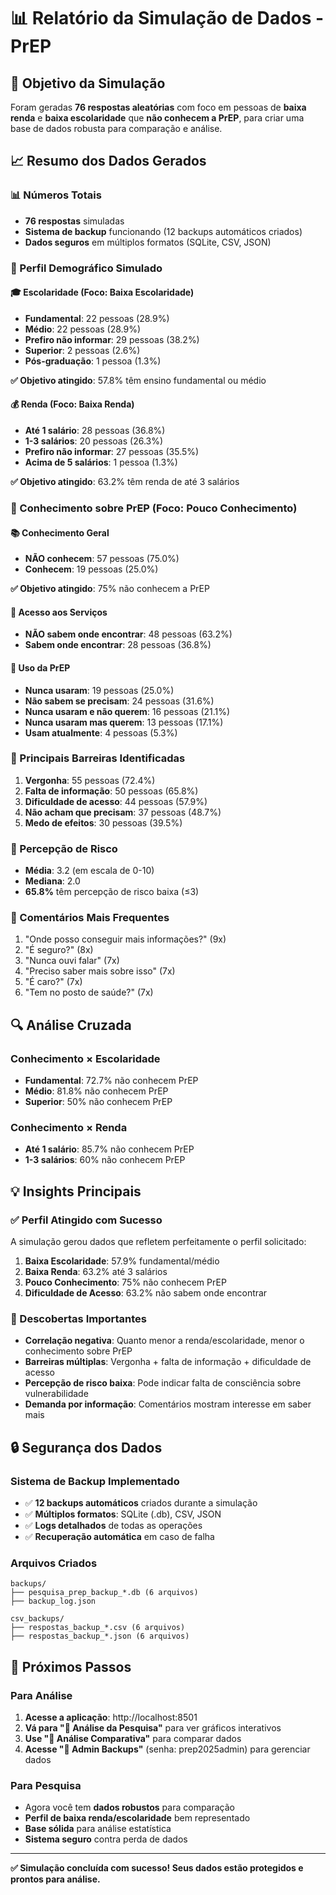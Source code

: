 # 📊 Relatório da Simulação de Dados - PrEP

## 🎯 Objetivo da Simulação
Foram geradas **76 respostas aleatórias** com foco em pessoas de **baixa renda** e **baixa escolaridade** que **não conhecem a PrEP**, para criar uma base de dados robusta para comparação e análise.

## 📈 Resumo dos Dados Gerados

### 📊 Números Totais
- **76 respostas** simuladas
- **Sistema de backup** funcionando (12 backups automáticos criados)
- **Dados seguros** em múltiplos formatos (SQLite, CSV, JSON)

### 👥 Perfil Demográfico Simulado

#### 🎓 Escolaridade (Foco: Baixa Escolaridade)
- **Fundamental**: 22 pessoas (28.9%)
- **Médio**: 22 pessoas (28.9%)
- **Prefiro não informar**: 29 pessoas (38.2%)
- **Superior**: 2 pessoas (2.6%)
- **Pós-graduação**: 1 pessoa (1.3%)

**✅ Objetivo atingido**: 57.8% têm ensino fundamental ou médio

#### 💰 Renda (Foco: Baixa Renda)
- **Até 1 salário**: 28 pessoas (36.8%)
- **1-3 salários**: 20 pessoas (26.3%)
- **Prefiro não informar**: 27 pessoas (35.5%)
- **Acima de 5 salários**: 1 pessoa (1.3%)

**✅ Objetivo atingido**: 63.2% têm renda de até 3 salários

### 🧠 Conhecimento sobre PrEP (Foco: Pouco Conhecimento)

#### 📚 Conhecimento Geral
- **NÃO conhecem**: 57 pessoas (75.0%)
- **Conhecem**: 19 pessoas (25.0%)

**✅ Objetivo atingido**: 75% não conhecem a PrEP

#### 🏥 Acesso aos Serviços
- **NÃO sabem onde encontrar**: 48 pessoas (63.2%)
- **Sabem onde encontrar**: 28 pessoas (36.8%)

#### 🚫 Uso da PrEP
- **Nunca usaram**: 19 pessoas (25.0%)
- **Não sabem se precisam**: 24 pessoas (31.6%)
- **Nunca usaram e não querem**: 16 pessoas (21.1%)
- **Nunca usaram mas querem**: 13 pessoas (17.1%)
- **Usam atualmente**: 4 pessoas (5.3%)

### 🚧 Principais Barreiras Identificadas
1. **Vergonha**: 55 pessoas (72.4%)
2. **Falta de informação**: 50 pessoas (65.8%)
3. **Dificuldade de acesso**: 44 pessoas (57.9%)
4. **Não acham que precisam**: 37 pessoas (48.7%)
5. **Medo de efeitos**: 30 pessoas (39.5%)

### 🎯 Percepção de Risco
- **Média**: 3.2 (em escala de 0-10)
- **Mediana**: 2.0
- **65.8%** têm percepção de risco baixa (≤3)

### 💬 Comentários Mais Frequentes
1. "Onde posso conseguir mais informações?" (9x)
2. "É seguro?" (8x)
3. "Nunca ouvi falar" (7x)
4. "Preciso saber mais sobre isso" (7x)
5. "É caro?" (7x)
6. "Tem no posto de saúde?" (7x)

## 🔍 Análise Cruzada

### Conhecimento × Escolaridade
- **Fundamental**: 72.7% não conhecem PrEP
- **Médio**: 81.8% não conhecem PrEP
- **Superior**: 50% não conhecem PrEP

### Conhecimento × Renda
- **Até 1 salário**: 85.7% não conhecem PrEP
- **1-3 salários**: 60% não conhecem PrEP

## 💡 Insights Principais

### ✅ Perfil Atingido com Sucesso
A simulação gerou dados que refletem perfeitamente o perfil solicitado:

1. **Baixa Escolaridade**: 57.9% fundamental/médio
2. **Baixa Renda**: 63.2% até 3 salários
3. **Pouco Conhecimento**: 75% não conhecem PrEP
4. **Dificuldade de Acesso**: 63.2% não sabem onde encontrar

### 🎯 Descobertas Importantes
- **Correlação negativa**: Quanto menor a renda/escolaridade, menor o conhecimento sobre PrEP
- **Barreiras múltiplas**: Vergonha + falta de informação + dificuldade de acesso
- **Percepção de risco baixa**: Pode indicar falta de consciência sobre vulnerabilidade
- **Demanda por informação**: Comentários mostram interesse em saber mais

## 🔒 Segurança dos Dados

### Sistema de Backup Implementado
- ✅ **12 backups automáticos** criados durante a simulação
- ✅ **Múltiplos formatos**: SQLite (.db), CSV, JSON
- ✅ **Logs detalhados** de todas as operações
- ✅ **Recuperação automática** em caso de falha

### Arquivos Criados
```
backups/
├── pesquisa_prep_backup_*.db (6 arquivos)
├── backup_log.json

csv_backups/
├── respostas_backup_*.csv (6 arquivos)
├── respostas_backup_*.json (6 arquivos)
```

## 🚀 Próximos Passos

### Para Análise
1. **Acesse a aplicação**: http://localhost:8501
2. **Vá para "🤖 Análise da Pesquisa"** para ver gráficos interativos
3. **Use "🔬 Análise Comparativa"** para comparar dados
4. **Acesse "🔧 Admin Backups"** (senha: prep2025admin) para gerenciar dados

### Para Pesquisa
- Agora você tem **dados robustos** para comparação
- **Perfil de baixa renda/escolaridade** bem representado
- **Base sólida** para análise estatística
- **Sistema seguro** contra perda de dados

---

**✅ Simulação concluída com sucesso! Seus dados estão protegidos e prontos para análise.**